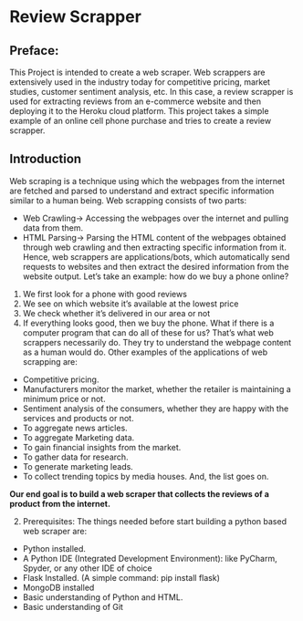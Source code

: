 # Review Scrapper
## Preface:
This Project is intended to create a web scraper. Web scrappers are extensively used in the industry today for competitive pricing, market studies, customer sentiment analysis, etc. In this case, a review scrapper is used for extracting reviews from an e-commerce website and then deploying it to the Heroku cloud platform. This project takes a simple example of an online cell phone purchase and tries to create a review scrapper.
## Introduction
Web scraping is a technique using which the webpages from the internet are fetched and parsed to understand and extract specific information similar to a human being. Web scrapping consists of two parts:
- Web Crawling→ Accessing the webpages over the internet and pulling data from them.
- HTML Parsing→ Parsing the HTML content of the webpages obtained through web crawling and then extracting specific information from it.
Hence, web scrappers are applications/bots, which automatically send requests to websites and then extract the desired information from the website output.
Let’s take an example:
how do we buy a phone online?
1. We first look for a phone with good reviews
2. We see on which website it’s available at the lowest price
3. We check whether it’s delivered in our area or not
4. If everything looks good, then we buy the phone.
What if there is a computer program that can do all of these for us? That’s what web scrappers necessarily do. They try to understand the webpage content as a human would do.
Other examples of the applications of web scrapping are:
- Competitive pricing.
- Manufacturers monitor the market, whether the retailer is maintaining a minimum price or not.
- Sentiment analysis of the consumers, whether they are happy with the services and products or not.
- To aggregate news articles.
- To aggregate Marketing data.
- To gain financial insights from the market.
- To gather data for research.
- To generate marketing leads.
- To collect trending topics by media houses.
And, the list goes on.

**Our end goal is to build a web scraper that collects the reviews of a product from the internet.**

2. Prerequisites:
The things needed before start building a python based web scraper are:
- Python installed.
- A Python IDE (Integrated Development Environment): like PyCharm, Spyder, or any other IDE of choice
- Flask Installed. (A simple command: pip install flask)
- MongoDB installed 
- Basic understanding of Python and HTML.
- Basic understanding of Git
